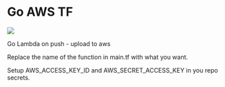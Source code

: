 # Go AWS TF
![](https://github.com/otanikotani/goawstf/workflows/Release/badge.svg)

Go Lambda on push - upload to aws

Replace the name of the function in main.tf with what you want.

Setup AWS_ACCESS_KEY_ID and AWS_SECRET_ACCESS_KEY in you repo secrets. 
